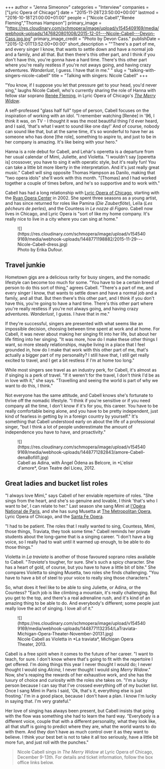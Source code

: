 +++
author = "Jenna Simeonov"
categories = "Interview"
companies = ["Lyric Opera of Chicago"]
date = "2015-11-28T23:50:00+00:00"
lastmod = "2016-10-18T21:00:00+01:00"
people = ["Nicole Cabell","Renée Fleming","Thomas Hampson"]
primary_image = "https://res.cloudinary.com/schmopera/image/upload/v1545409169/media/webhook-uploads/1476820801008/2015-12-01---Nicole-Cabell---Devon-Cass.jpg.jpg"
primary_image_credit = "Photo by Devon Cass."
publishDate = "2015-12-01T13:52:00+00:00"
short_description = "&quot;There&#039;s a part of me, and every singer I know, that wants to settle down and have a normal job and a family, and all that. But then there&#039;s this other part, and I think if you don&#039;t have this, you&#039;re gonna have a hard time. There&#039;s this other part where you&#039;re really restless if you&#039;re not aways going, and having crazy adventures. *Wanderlust*, I guess. I have that in me.&quot; "
slug = "talking-with-singers-nicole-cabell"
title = "Talking with singers: Nicole Cabell"
+++

"You know, if I suppose you let that pressure get to your head, you'd never sing," laughs Nicole Cabell, who's currently sharing the role of Hanna with fellow star soprano [Renée Fleming](/scene/people/renee-fleming/), in Lyric Opera of Chicago's [*The Merry Widow*](https://www.lyricopera.org/concertstickets/calendar/2015-2016/productions/lyricopera/the-merry-widow). 

A self-professed "glass half full" type of person, Cabell focuses on the inspiration of working with an idol. "I remember watching [Renée] in '96, I think it was, on TV - I thought it was the most beautiful thing I'd ever heard, and I said, 'that's what I want to sound like one day!' And of course, nobody can sound like that, but at the same time, it's so wonderful to have her as someone who has done [the role], something to aspire to, and just to be in her company is amazing. It's like being with your hero."

Hanna is a role debut for Cabell, and Lehár's operetta is a departure from her usual calendar of Mimì, Juliette, and Violetta. "I wouldn't say [operetta is] crossover, you have to sing it with operatic style, but it's really fun! You can take a little bit more liberty in the interpretation. And it's just really great music." Cabell will sing opposite Thomas Hampson as Danilo, making that "two opera idols" she'll work with this month. "[Thomas] and I had worked together a couple of times before, and he's so supportive and to work with."

Cabell has had a long relationship with [Lyric Opera of Chicago](/scene/companies/lyric-opera-of-chicago/), starting with the [Ryan Opera Center](https://www.lyricopera.org/ryanoperacenter) in 2002. She spent three seasons as a young artist, and has since returned for roles like Pamina (*Die Zauberflöte*), Leïla (*Les pêcheurs de perles*), and the Countess in *Le nozze di Figaro*. Cabell now lives in Chicago, and Lyric Opera is "sort of like my home company. It's really nice to live in a city where you can sing at home."

<figure data-type="image">
![](https://res.cloudinary.com/schmopera/image/upload/v1545409169/media/webhook-uploads/1448771198882/2015-11-29---Nicole-Cabell-dress.jpg)<figcaption>Photo by Erika Dufour.</figcaption>
</figure>

## Travel junkie

Hometown gigs are a delicious rarity for busy singers, and the nomadic lifestyle can become too much for some. "You have to be a certain breed of person to do this sort of thing," agrees Cabell. "There's a part of me, and every singer I know, that wants to settle down and have a normal job and a family, and all that. But then there's this other part, and I think if you don't have this, you're going to have a hard time. There's this other part where you're really restless if you're not always going, and having crazy adventures. *Wanderlust*, I guess. I have that in me." 

If they're successful, singers are presented with what seems like an impossible decision, choosing between time spent at work and at home. For Cabell, it was never about making her singing fit into her life, but about her life fitting into her singing. "It was more, how do I make these other things I want, so more steady relationships, maybe living in a place that I feel grounded in, how do I make that work with this other part of me, that's actually a bigger part of my personality? I still have that, I still get really excited to travel, and I get a bit restless if I'm at home too long." 

While most singers see travel as an industry perk, for Cabell, it's almost as if singing is a perk of travel. "If it weren't for the travel, I don't think I'd be as in love with it," she says. "Travelling and seeing the world is part of why we want to do this, I think."

Not everyone has the same attitude, and Cabell knows she's fortunate to thrive off the nomadic lifestyle. "I think if you're sensitive or if you need company all the time, I don't know if it's for you, this career. You have to be really comfortable being alone, and you have to be pretty independent, just kind of fearless in getting by in a foreign country by yourself." It's something that Cabell understood early on about the life of a professional singer, "but I think a lot of people underestimate the amount of independence you have to have, and proactivity."

<figure data-type="image">
![](https://res.cloudinary.com/schmopera/image/upload/v1545409169/media/webhook-uploads/1448771282843/amore-Cabell-denaBofill1.jpg)
<figcaption>Cabell as Adina, with Àngel Òdena as Belcore, in *L'elisir d'amore*, Gran Teatre del Liceu, 2012. </figcaption>
</figure>

## Great ladies and bucket list roles

"I always love Mimì," says Cabell of her enviable repertoire of roles. "She sings from the heart, and she's so genuine and lovable, I think 'that's who I want to be', I can relate to her." Last season she sang Mimì at [l'Opéra National de Paris](/scene/companies/opéra-national-de-paris/), and she has sung Musetta at [The Metropolitan Opera](/scene/companies/the-metropolitan-opera/), Lyric Opera of Chicago, and the [Santa Fe Opera](/scene/companies/the-santa-fe-opera/). 

"I had to be patient. The roles that I really wanted to sing, Countess, Mimì, those things, Traviata, they took some time." Cabell reminds her private students about the long-game that is a singing career. "I don't have a big voice, so I really had to wait until it warmed up enough, to be able to do those things."

Violetta in *La traviata* is another of those favoured soprano roles available to Cabell. "*Traviata*'s tougher, for sure. She's such a spicy character. She has a heart of gold, of course, but you have to have a little bit of bite." She compares Violetta to singing Musetta, two roles she finds challenging. "You have to have a bit of steel to your voice to really sing those characters."

So, what does it feel like to be able to sing Juliette, or Adina, or the Countess? "Each job is like climbing a mountain, it's really challenging. But you get to the top, and there's a real adrenaline rush, and it's kind of an amazing thing to be able to do. And everybody's different; some people just really love the act of singing. I love all of it."

<figure data-type="image">
![](https://res.cloudinary.com/schmopera/image/upload/v1545409169/media/webhook-uploads/1448771132354/LaTraviata-Michigan-Opera-Theater-November-20131.jpg)<figcaption>Nicole Cabell as Violetta in *La traviata*, Michigan Opera Theater, 2013.</figcaption>
</figure>

Cabell is a free spirit when it comes to the future of her career. "I want to teach, for sure. I don't know where that's going to fit with the repertoire I get offered. I'm doing things this year I never thought I would do; I never thought I would sing *Alcina*, I never thought I would sing *Merry Widow*." Now, she's reaping the rewards of her exhaustive work, and she has the luxury of choice and curiosity with the roles she takes on. "I'm a lucky person because I can say that I've crossed everything off of my bucket list. Once I sang Mimì in Paris I said, 'Ok, that's it, everything else is just frosting.' I'm in a good place, because I don't have a plan. I know I'm lucky in saying that. I'm very grateful."

Her love of singing has always been present, but Cabell insists that going with the flow was something she had to learn the hard way. "Everybody is a different voice, couple that with a different personality, what they look like, all that stuff is going to predict where they are, what the world wants to do with them. And they don't have as much control over it as they want to believe. I think your best bet is not to take it all too seriously, have a little bit more fun, and just roll with the punches."

>Nicole Cabell sings in *The Merry Widow* at Lyric Opera of Chicago, December 9-13th. For details and ticket information, follow the box office links below.
